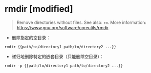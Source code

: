# rmdir [modified]

> Remove directories without files.
> See also: `rm`.
> More information: <https://www.gnu.org/software/coreutils/rmdir>.

- 删除指定的空目录：

`rmdir {{path/to/directory1 path/to/directory2 ...}}`

- 递归地删除特定的嵌套目录（只能删除空目录）：

`rmdir -p {{path/to/directory1 path/to/directory2 ...}}`
